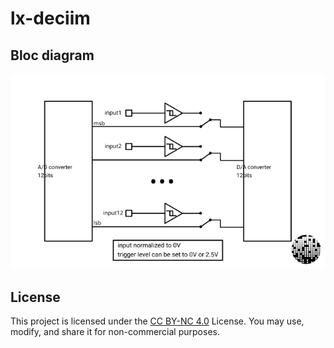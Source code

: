 # lx-deciim

## Bloc diagram

![Bloc diagram](Pictures/bloc_diagram.svg)

## License

This project is licensed under the [CC BY-NC 4.0](https://creativecommons.org/licenses/by-nc/4.0/) License. You may use, modify, and share it for non-commercial purposes.
